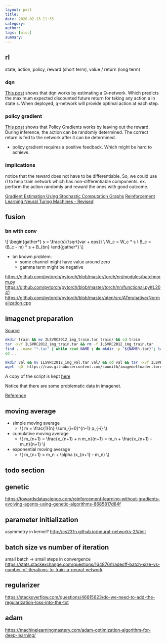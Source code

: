 ```yaml
---
layout: post
title: 
date: 2020-02-13 11:35
category: 
author: 
tags: [misc]
summary: 
---
```


## rl

state, action, policy, reward (short term), value / return (long term)

### dqn

[This post](https://magenta.tensorflow.org/2016/11/09/tuning-recurrent-networks-with-reinforcement-learning)
shows that dqn works by estimating a Q-network.
Which predicts the maximum expected discounted future return for taking any action a in state s.
When deployed, q-network will provide optimal action at each step.

### policy gradient

[This post](http://karpathy.github.io/2016/05/31/rl/)
shows that Policy Gradients works by leaving out the reward.
During inference, the action can be randomly determined.
The correct return is fed to the network after it can be determined.

* policy gradient requires a positive feedback. Which might be hard to achieve.

### implications

notice that the reward does not have to be differentiable.
So, we could use rl to help train network which has non-differentiable components.
ex. perform the action randomly and reward the ones with good outcome.

[Gradient Estimation Using Stochastic Computation Graphs](https://arxiv.org/abs/1506.05254)
[Reinforcement Learning Neural Turing Machines - Revised](https://arxiv.org/abs/1505.00521)

## fusion

### bn with conv

\\[
\begin{gather*}
s = \frac{s}{\sqrt{var + eps}} \\
W_c = W_c * s \\
B_c = (B_c - m) * s + B_{bn}
\end{gather*}
\\]

* bn known problem:
  * some channel might have value around zero
  * gamma term might be negative

https://github.com/pytorch/pytorch/blob/master/torch/nn/modules/batchnorm.py
https://github.com/pytorch/pytorch/blob/master/torch/nn/functional.py#L2041
https://github.com/pytorch/pytorch/blob/master/aten/src/ATen/native/Normalization.cpp

## imagenet preparation

[Source](https://github.com/facebookarchive/fb.resnet.torch/blob/master/INSTALL.md)

```bash
mkdir train && mv ILSVRC2012_img_train.tar train/ && cd train
tar -xvf ILSVRC2012_img_train.tar && rm -f ILSVRC2012_img_train.tar
find . -name "*.tar" | while read NAME ; do mkdir -p "${NAME%.tar}"; tar -xvf "${NAME}" -C "${NAME%.tar}"; rm -f "${NAME}"; done
cd ..
```

```bash
mkdir val && mv ILSVRC2012_img_val.tar val/ && cd val && tar -xvf ILSVRC2012_img_val.tar
wget -qO- https://raw.githubusercontent.com/soumith/imagenetloader.torch/master/valprep.sh | bash
```

A copy of the script is kept [here]({{site.asset_url}}/files/valprep.sh)

Notice that there are some problematic data in imagenet.

[Reference](https://da-data.blogspot.com/2016/02/cleaning-imagenet-dataset-collected.html)

## moving average

* simple moving average
  * \\( m = \frac{1}{n} \sum_{i=0}^{n-1} p_{-i} \\)
* cumulative moving average
  * \\( m_{n+1} = \frac{x_{n+1} + n m_n}{n+1} = m_n + \frac{x_{n+1} - m_n}{n+1} \\)
* exponential moving average
  * \\( m_{n+1} = m_n + \alpha (x_{n+1} - m_n) \\)

## todo section

## genetic

https://towardsdatascience.com/reinforcement-learning-without-gradients-evolving-agents-using-genetic-algorithms-8685817d84f

## parameter initialization

asymmetry in kernel?
http://cs231n.github.io/neural-networks-2/#init

## batch size vs number of iteration

small batch -> small steps in convergence
https://stats.stackexchange.com/questions/164876/tradeoff-batch-size-vs-number-of-iterations-to-train-a-neural-network

## regularizer

https://stackoverflow.com/questions/46615623/do-we-need-to-add-the-regularization-loss-into-the-tot

## adam

https://machinelearningmastery.com/adam-optimization-algorithm-for-deep-learning/
